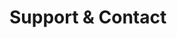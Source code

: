 <!-- Space: TerraformAwsIamUser -->
<!-- Parent: Project -->
<!-- Title: Support and Contact -->

# Support & Contact
